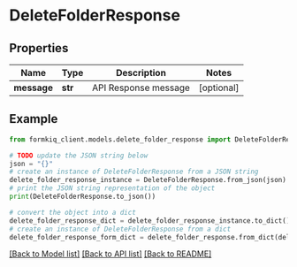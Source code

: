 # DeleteFolderResponse


## Properties

Name | Type | Description | Notes
------------ | ------------- | ------------- | -------------
**message** | **str** | API Response message | [optional] 

## Example

```python
from formkiq_client.models.delete_folder_response import DeleteFolderResponse

# TODO update the JSON string below
json = "{}"
# create an instance of DeleteFolderResponse from a JSON string
delete_folder_response_instance = DeleteFolderResponse.from_json(json)
# print the JSON string representation of the object
print(DeleteFolderResponse.to_json())

# convert the object into a dict
delete_folder_response_dict = delete_folder_response_instance.to_dict()
# create an instance of DeleteFolderResponse from a dict
delete_folder_response_form_dict = delete_folder_response.from_dict(delete_folder_response_dict)
```
[[Back to Model list]](../README.md#documentation-for-models) [[Back to API list]](../README.md#documentation-for-api-endpoints) [[Back to README]](../README.md)


